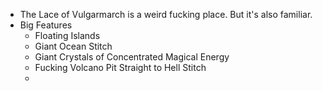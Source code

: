 - The Lace of Vulgarmarch is a weird fucking place. But it's also familiar.
- Big Features
	- Floating Islands
	- Giant Ocean Stitch
	- Giant Crystals of Concentrated Magical Energy
	- Fucking Volcano Pit Straight to Hell Stitch
	-